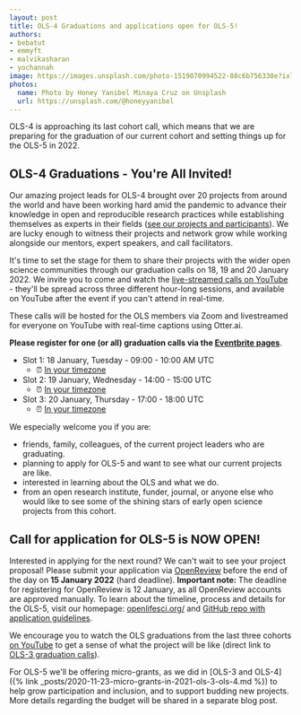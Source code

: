 ```yaml
---
layout: post
title: OLS-4 Graduations and applications open for OLS-5!
authors:
- bebatut
- emmyft
- malvikasharan
- yochannah
image: https://images.unsplash.com/photo-1519070994522-88c6b756330e?ixlib=rb-1.2.1&ixid=MnwxMjA3fDB8MHxwaG90by1wYWdlfHx8fGVufDB8fHx8&auto=format&fit=crop&w=1597&q=80
photos:
  name: Photo by Honey Yanibel Minaya Cruz on Unsplash
  url: https://unsplash.com/@honeyyanibel
---
```


OLS-4 is approaching its last cohort call, which means that we are preparing for the graduation of our current cohort 
and setting things up for the OLS-5 in 2022.

## OLS-4 Graduations - You're All Invited!

Our amazing project leads for OLS-4 brought over 20 projects from around the world and have been working hard amid the pandemic to advance their knowledge in open and reproducible research practices while establishing themselves 
as experts in their fields ([see our projects and participants](../openseeds/ols-4/projects-participants.md)). 
We are lucky enough to witness their projects and network grow while working alongside our mentors, expert speakers, 
and call facilitators.

It's time to set the stage for them to share their projects with the wider open science communities through our graduation calls on 18, 19 and 20 January 2022.
We invite you to come and watch the [live-streamed calls on YouTube]({{site.youtube}}) - they'll be spread across three different 
hour-long sessions, and available on YouTube after the event if you can't attend in real-time. 

These calls will be hosted for the OLS members via Zoom and livestreamed for everyone on YouTube with real-time captions using Otter.ai.

**Please register for one (or all) graduation calls via the [Eventbrite pages](https://www.eventbrite.com/cc/ols-4-graduations-44929)**.
- Slot 1: 18 January, Tuesday - 09:00 - 10:00 AM UTC
    - ⏰ [In your timezone](https://arewemeetingyet.com/London/2022-01-18/09:00/week-16-ols-4-grad1)
- Slot 2: 19 January, Wednesday - 14:00 - 15:00 UTC
    - ⏰ [In your timezone](https://arewemeetingyet.com/London/2022-01-19/14:00/week-16-ols-4-grad1)
- Slot 3: 20 January, Thursday - 17:00 - 18:00 UTC
    - ⏰ [In your timezone](https://arewemeetingyet.com/London/2022-01-20/17:00/week-16-ols-4-grad1)

We especially welcome you if you are:
- friends, family, colleagues, of the current project leaders who are graduating.
- planning to apply for OLS-5 and want to see what our current projects are like.
- interested in learning about the OLS and what we do.
- from an open research institute, funder, journal, or anyone else who would like to see some of the shining stars of early open science projects from this cohort.

## Call for application for OLS-5 is NOW OPEN!

Interested in applying for the next round? We can't wait to see your project proposal! 
Please submit your application via [OpenReview](https://openreview.net/group?id=openlifesci.org/Open_Life_Science/2022/Cohort_5) before the end of the day on **15 January 2022** (hard deadline). **Important note:** The deadline for registering for OpenReview is 12 January, as all OpenReview accounts are approved manually. 
To learn about the timeline, process and details for the OLS-5, visit our homepage: [openlifesci.org/](https://openlifesci.org/) and 
[GitHub repo with application guidelines](https://github.com/open-life-science/application-forms).


We encourage you to watch the OLS graduations from the last three cohorts [on YouTube](https://www.youtube.com/openlifesci) to get a sense of what the project will be like (direct link to [OLS-3 graduation calls](https://www.youtube.com/playlist?list=PL1CvC6Ez54KD01eg-XVq0AUHNEpG9dnrA)).

For OLS-5 we'll be offering micro-grants, as we did in [OLS-3 and OLS-4]({% link _posts/2020-11-23-micro-grants-in-2021-ols-3-ols-4.md %}) to help grow participation and inclusion, and to support budding new projects. More details regarding the budget will be shared in a separate blog post.

